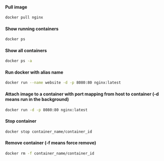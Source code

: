 #### Pull image
```zsh
docker pull nginx
```
#### Show running containers
```zsh
docker ps
```
#### Show all containers
```zsh
docker ps -a
```
#### Run docker with alias name
```zsh
docker run --name website -d -p 8080:80 nginx:latest
```
#### Attach image to a container with port mapping from host to container (-d means run in the background)
```zsh
docker run -d -p 8080:80 nginx:latest
```
#### Stop container
```zsh
docker stop container_name/container_id
```
#### Remove container (-f means force remove)
```zsh
docker rm -f container_name/container_id
```
